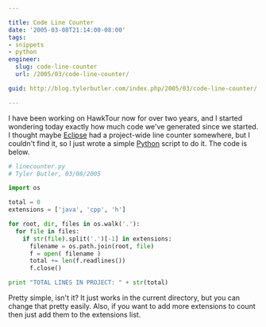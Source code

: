 ```yaml
---

title: Code Line Counter
date: '2005-03-08T21:14:00-08:00'
tags:
- snippets
- python
engineer:
  slug: code-line-counter
  url: /2005/03/code-line-counter/

guid: http://blog.tylerbutler.com/index.php/2005/03/code-line-counter/

---
```


I have been working on HawkTour now for over two years, and I started
wondering today exactly how much code we've generated since we started. I
thought maybe [Eclipse][1] had a project-wide line counter somewhere, but I
couldn't find it, so I just wrote a simple [Python][2] script to do it. The
code is below.

```python
# linecounter.py
# Tyler Butler, 03/08/2005

import os

total = 0
extensions = ['java', 'cpp', 'h']

for root, dir, files in os.walk('.'):
  for file in files:
    if str(file).split('.')[-1] in extensions:
      filename = os.path.join(root, file)
      f = open( filename )
      total += len(f.readlines())
      f.close()

print "TOTAL LINES IN PROJECT: " + str(total)
```

Pretty simple, isn't it? It just works in the current directory, but you can
change that pretty easily. Also, if you want to add more extensions to count
then just add them to the extensions list.

   [1]: http://www.eclipse.org
   [2]: http://www.python.org

